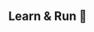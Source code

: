 ## Learn & Run 🌱
<!--<a href="https://roadmap.sh"><img src="https://roadmap.sh/card/tall/6794809b32284498bcd08c88?variant=dark" alt="roadmap.sh"/></a>-->

<!--
**umarless/umarless** is a ✨ _special_ ✨ repository because its `README.md` (this file) appears on your GitHub profile.

Here are some ideas to get you started:

- 🔭 I’m currently working on ...
- 🌱 I’m currently learning ...
- 👯 I’m looking to collaborate on ...
- 🤔 I’m looking for help with ...
- 💬 Ask me about ...
- 📫 How to reach me: ...
- 😄 Pronouns: ...
- ⚡ Fun fact: ...
-->
